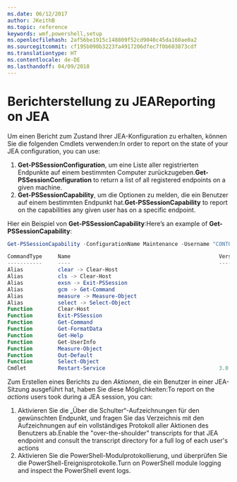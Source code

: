 ```yaml
---
ms.date: 06/12/2017
author: JKeithB
ms.topic: reference
keywords: wmf,powershell,setup
ms.openlocfilehash: 2af56be1915c148809f52cd9040c45da160ae0a2
ms.sourcegitcommit: cf195b090b3223fa4917206dfec7f0b603873cdf
ms.translationtype: HT
ms.contentlocale: de-DE
ms.lasthandoff: 04/09/2018
---
```

# <a name="reporting-on-jea"></a><span data-ttu-id="26908-102">Berichterstellung zu JEA</span><span class="sxs-lookup"><span data-stu-id="26908-102">Reporting on JEA</span></span>
<span data-ttu-id="26908-103">Um einen Bericht zum Zustand Ihrer JEA-Konfiguration zu erhalten, können Sie die folgenden Cmdlets verwenden:</span><span class="sxs-lookup"><span data-stu-id="26908-103">In order to report on the state of your JEA configuration, you can use:</span></span>
1.  <span data-ttu-id="26908-104">**Get-PSSessionConfiguration**, um eine Liste aller registrierten Endpunkte auf einem bestimmten Computer zurückzugeben.</span><span class="sxs-lookup"><span data-stu-id="26908-104">**Get-PSSessionConfiguration** to return a list of all registered endpoints on a given machine.</span></span>
2.  <span data-ttu-id="26908-105">**Get-PSSessionCapability**, um die Optionen zu melden, die ein Benutzer auf einem bestimmten Endpunkt hat.</span><span class="sxs-lookup"><span data-stu-id="26908-105">**Get-PSSessionCapability** to report on the capabilities any given user has on a specific endpoint.</span></span>

<span data-ttu-id="26908-106">Hier ein Beispiel von **Get-PSSessionCapability**:</span><span class="sxs-lookup"><span data-stu-id="26908-106">Here’s an example of **Get-PSSessionCapability**:</span></span>
```powershell
Get-PSSessionCapability -ConfigurationName Maintenance -Username "CONTOSO\JohnDoe"

CommandType     Name                                               Version    Source
-----------     ----                                               -------    ------
Alias           clear -> Clear-Host
Alias           cls -> Clear-Host
Alias           exsn -> Exit-PSSession
Alias           gcm -> Get-Command
Alias           measure -> Measure-Object
Alias           select -> Select-Object
Function        Clear-Host
Function        Exit-PSSession
Function        Get-Command
Function        Get-FormatData
Function        Get-Help
Function        Get-UserInfo
Function        Measure-Object
Function        Out-Default
Function        Select-Object
Cmdlet          Restart-Service                                    3.0.0.0 Microsof...


```

<span data-ttu-id="26908-107">Zum Erstellen eines Berichts zu den _Aktionen_, die ein Benutzer in einer JEA-Sitzung ausgeführt hat, haben Sie diese Möglichkeiten:</span><span class="sxs-lookup"><span data-stu-id="26908-107">To report on the _actions_ users took during a JEA session, you can:</span></span>
1. <span data-ttu-id="26908-108">Aktivieren Sie die „Über die Schulter“-Aufzeichnungen für den gewünschten Endpunkt, und fragen Sie das Verzeichnis mit den Aufzeichnungen auf ein vollständiges Protokoll aller Aktionen des Benutzers ab.</span><span class="sxs-lookup"><span data-stu-id="26908-108">Enable the "over-the-shoulder" transcripts for that JEA endpoint and consult the transcript directory for a full log of each user's actions</span></span>
2. <span data-ttu-id="26908-109">Aktivieren Sie die PowerShell-Modulprotokollierung, und überprüfen Sie die PowerShell-Ereignisprotokolle.</span><span class="sxs-lookup"><span data-stu-id="26908-109">Turn on PowerShell module logging and inspect the PowerShell event logs.</span></span>